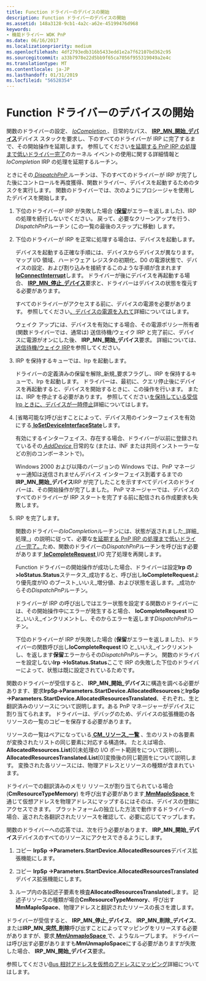 ```yaml
---
title: Function ドライバーのデバイスの開始
description: Function ドライバーのデバイスの開始
ms.assetid: 148a3128-9cb1-4a2c-a62e-45199476d968
keywords:
- 機能ドライバー WDK PnP
ms.date: 06/16/2017
ms.localizationpriority: medium
ms.openlocfilehash: 4df2793edb316b5433edd1e2a7f62107bd362c95
ms.sourcegitcommit: a33b7978e22d5bb9f65ca7056f955319049a2e4c
ms.translationtype: MT
ms.contentlocale: ja-JP
ms.lasthandoff: 01/31/2019
ms.locfileid: "56528354"
---
```

# <a name="starting-a-device-in-a-function-driver"></a>Function ドライバーのデバイスの開始





関数のドライバーの設定、 [ *IoCompletion* ](https://msdn.microsoft.com/library/windows/hardware/ff548354) 、日常的なパス、 [ **IRP\_MN\_開始\_デバイス**](https://msdn.microsoft.com/library/windows/hardware/ff551749)デバイス スタックを要求し、下のすべてのドライバーが IRP に完了するまで、その開始操作を延期します。 参照してください[を延期する PnP IRP の処理まで低いドライバー完了](postponing-pnp-irp-processing-until-lower-drivers-finish.md)のカーネル イベントの使用に関する詳細情報と*IoCompletion* IRP の処理を延期するルーチン。

ときにその[ *DispatchPnP* ](https://docs.microsoft.com/windows-hardware/drivers/ddi/content/wdm/nc-wdm-driver_dispatch)ルーチンは、下のすべてのドライバーが IRP が完了した後にコントロールを再度獲得、関数ドライバー、デバイスを起動するためのタスクを実行します。 関数のドライバーでは、次のようにプロシージャを使用したデバイスを開始します。

1.  下位のドライバーが IRP が失敗した場合 ([**保留**](https://msdn.microsoft.com/library/windows/hardware/ff548336)がエラーを返しました)、IRP の処理を続行しないでください。 戻って、必要なクリーンアップを行う、 *DispatchPnP*ルーチン (この一覧の最後のステップに移動) します。

2.  下位のドライバーが IRP を正常に処理する場合は、デバイスを起動します。

    デバイスを起動する正確な手順には、デバイスからデバイスが異なります。 マップ I/O 領域、ハードウェア レジスタの初期化、D0 の電源状態で、デバイスの設定、および割り込みを接続するこのような手順が含まれます[ **IoConnectInterrupt**](https://msdn.microsoft.com/library/windows/hardware/ff548371)します。 ドライバーが後にデバイスを再起動する場合、 [ **IRP\_MN\_停止\_デバイス**](https://msdn.microsoft.com/library/windows/hardware/ff551755)要求と、ドライバーはデバイスの状態を復元する必要があります。

    すべてのドライバーがアクセスする前に、デバイスの電源を必要があります。 参照してください[、デバイスの電源を入れて](powering-up-a-device.md)詳細についてはします。

    ウェイク アップには、デバイスを有効にする場合、その電源ポリシー所有者 (関数ドライバーでは、通常は) 送信待機/ウェイク IRP と完了前に、デバイスに電源がオンにした後、 **IRP\_MN\_開始\_デバイス**要求。 詳細については、[送信待機/ウェイク IRP](sending-a-wait-wake-irp.md)を参照してください。

3.  IRP を保持するキューでは、Irp を起動します。

    ドライバーの定義済みの保留を解除\_新規\_要求フラグし、IRP を保持するキューで、Irp を起動します。 ドライバーは、最初に、クエリ停止後にデバイスを再起動すると、デバイスを開始するときに、この操作を行います。 または、IRP を停止する必要があります。 参照してください[を保持している受信 Irp ときに、デバイスが一時停止](holding-incoming-irps-when-a-device-is-paused.md)詳細についてはします。

4.  \[省略可能な\]呼び出すことによって、デバイス用のインターフェイスを有効にする[ **IoSetDeviceInterfaceState**](https://msdn.microsoft.com/library/windows/hardware/ff549700)します。

    有効にするインターフェイス、存在する場合、ドライバーが以前に登録されているその[ *AddDevice* ](https://msdn.microsoft.com/library/windows/hardware/ff540521)日常的な (または、INF または共同インストーラーなどの別のコンポーネントで)。

    Windows 2000 および以降のバージョンの Windows では、PnP マネージャー通知は送信されませんデバイス インターフェイス到着するまでの**IRP\_MN\_開始\_デバイス**IRP が完了したことを示すすべてデバイスのドライバーは、その開始操作が完了しました。 PnP マネージャーでは、デバイスのすべてのドライバーが IRP スタートを完了する前に配信される作成要求も失敗します。

5.  IRP を完了します。

    関数のドライバーの*IoCompletion*ルーチンには、状態が返されました\_詳細\_処理\_」の説明に従って、必要な[を延期する PnP IRP の処理まで低いドライバー完了。](postponing-pnp-irp-processing-until-lower-drivers-finish.md)ため、関数のドライバーの*DispatchPnP*ルーチンを呼び出す必要があります[ **IoCompleteRequest** ](https://msdn.microsoft.com/library/windows/hardware/ff548343) I/O 完了処理を再開します。

    Function ドライバーの開始操作が成功した場合、ドライバーは設定**Irp の&gt;IoStatus.Status**ステータス\_成功すると、呼び出し**IoCompleteRequest**より優先度がIO のブースト\_いいえ\_増分値、および状態を返します。\_成功からその*DispatchPnP*ルーチン。

    ドライバーが IRP の呼び出しではエラー状態を設定する関数のドライバーには、その開始操作中にエラーが発生すると場合、 **IoCompleteRequest** IO と\_いいえ\_インクリメントし、そのからエラーを返します*DispatchPnP*ルーチン。

    下位のドライバーが IRP が失敗した場合 (**保留**がエラーを返しました)、ドライバーの関数呼び出し**IoCompleteRequest** IO と\_いいえ\_インクリメントし、を返します**保留**エラーからその*DispatchPnP*ルーチン。 関数のドライバーを設定しない**Irp -&gt;IoStatus.Status**ここで IRP の失敗した下位のドライバーによって、状態は既に設定されているためです。

関数のドライバーが受信すると、 **IRP\_MN\_開始\_デバイス**に構造を調べる必要があります、要求**IrpSp-&gt;Parameters.StartDevice.AllocatedResources**と**IrpSp -&gt;Parameters.StartDevice.AllocatedResourcesTranslated**、それぞれ、生と翻訳済みのリソースについて説明します。ある PnP マネージャーがデバイスに割り当てられます。 ドライバーは、デバッグのため、デバイスの拡張機能の各リソースの一覧のコピーを保存する必要があります。

リソースの一覧はペアになっている[ **CM\_リソース\_一覧**](https://msdn.microsoft.com/library/windows/hardware/ff541994) 、生のリストの各要素が変換されたリストの同じ要素に対応する構造体。 たとえば場合、 **AllocatedResources.List**\[0\]未処理の I/O ポート範囲をについて説明し、 **AllocatedResourcesTranslated.List**\[0\]変換後の同じ範囲をについて説明します。 変換された各リソースには、物理アドレスとリソースの種類が含まれています。

ドライバーでの翻訳済みのメモリ リソースが割り当てられている場合 (**CmResourceTypeMemory**) を呼び出す必要があります[ **MmMapIoSpace** ](https://msdn.microsoft.com/library/windows/hardware/ff554618)を通じて仮想アドレスを物理アドレスにマップするにはそのは、デバイスの登録にアクセスできます。 プラットフォームの独立した方法で動作するドライバーの場合、返された各翻訳されたリソースを確認して、必要に応じてマップします。

関数のドライバーへの応答では、次を行う必要があります、 **IRP\_MN\_開始\_デバイス**デバイスのすべてのリソースにアクセスできるようにします。

1.  コピー **IrpSp -&gt;Parameters.StartDevice.AllocatedResources**デバイス拡張機能にします。

2.  コピー **IrpSp -&gt;Parameters.StartDevice.AllocatedResourcesTranslated**デバイス拡張機能にします。

3.  ループ内の各記述子要素を検査**AllocatedResourcesTranslated**します。 記述子リソースの種類が場合**CmResourceTypeMemory**、呼び出す**MmMapIoSpace**、物理アドレスと翻訳されたリソースの長さを渡します。

ドライバーが受信すると、 **IRP\_MN\_停止\_デバイス**、 **IRP\_MN\_削除\_デバイス**、または**IRP\_MN\_突然\_削除**呼び出すことによってマッピングをリリースする必要がありますが、要求[ **MmUnmapIoSpace** ](https://msdn.microsoft.com/library/windows/hardware/ff556387)で、ようなループします。 ドライバーは呼び出す必要がありますも**MmUnmapIoSpace**にする必要がありますが失敗した場合、 **IRP\_MN\_開始\_デバイス**要求。

参照してください[Bus 相対アドレスを仮想のアドレスにマッピング](mapping-bus-relative-addresses-to-virtual-addresses.md)詳細についてはします。

 

 




